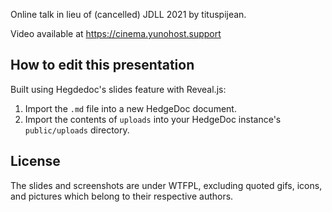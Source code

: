 Online talk in lieu of (cancelled) JDLL 2021 by tituspijean.

Video available at https://cinema.yunohost.support

## How to edit this presentation

Built using Hegdedoc's slides feature with Reveal.js:

1. Import the `.md` file into a new HedgeDoc document. 
2. Import the contents of `uploads` into your HedgeDoc instance's `public/uploads` directory.

## License

The slides and screenshots are under WTFPL, excluding quoted gifs, icons, and pictures which belong to their respective authors.
